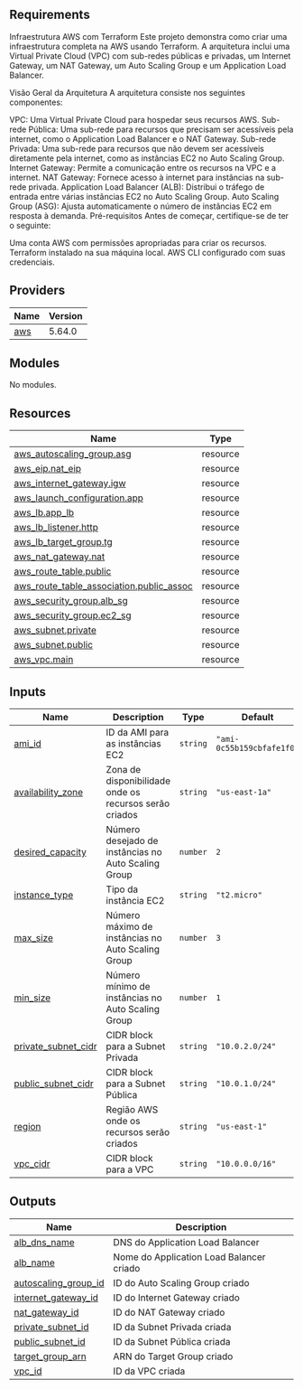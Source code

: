 <!-- BEGIN_TF_DOCS -->
## Requirements

Infraestrutura AWS com Terraform
Este projeto demonstra como criar uma infraestrutura completa na AWS usando Terraform. A arquitetura inclui uma Virtual Private Cloud (VPC) com sub-redes públicas e privadas, um Internet Gateway, um NAT Gateway, um Auto Scaling Group e um Application Load Balancer.

Visão Geral da Arquitetura
A arquitetura consiste nos seguintes componentes:

VPC: Uma Virtual Private Cloud para hospedar seus recursos AWS.
Sub-rede Pública: Uma sub-rede para recursos que precisam ser acessíveis pela internet, como o Application Load Balancer e o NAT Gateway.
Sub-rede Privada: Uma sub-rede para recursos que não devem ser acessíveis diretamente pela internet, como as instâncias EC2 no Auto Scaling Group.
Internet Gateway: Permite a comunicação entre os recursos na VPC e a internet.
NAT Gateway: Fornece acesso à internet para instâncias na sub-rede privada.
Application Load Balancer (ALB): Distribui o tráfego de entrada entre várias instâncias EC2 no Auto Scaling Group.
Auto Scaling Group (ASG): Ajusta automaticamente o número de instâncias EC2 em resposta à demanda.
Pré-requisitos
Antes de começar, certifique-se de ter o seguinte:

Uma conta AWS com permissões apropriadas para criar os recursos.
Terraform instalado na sua máquina local.
AWS CLI configurado com suas credenciais.

## Providers

| Name | Version |
|------|---------|
| <a name="provider_aws"></a> [aws](#provider\_aws) | 5.64.0 |

## Modules

No modules.

## Resources

| Name | Type |
|------|------|
| [aws_autoscaling_group.asg](https://registry.terraform.io/providers/hashicorp/aws/latest/docs/resources/autoscaling_group) | resource |
| [aws_eip.nat_eip](https://registry.terraform.io/providers/hashicorp/aws/latest/docs/resources/eip) | resource |
| [aws_internet_gateway.igw](https://registry.terraform.io/providers/hashicorp/aws/latest/docs/resources/internet_gateway) | resource |
| [aws_launch_configuration.app](https://registry.terraform.io/providers/hashicorp/aws/latest/docs/resources/launch_configuration) | resource |
| [aws_lb.app_lb](https://registry.terraform.io/providers/hashicorp/aws/latest/docs/resources/lb) | resource |
| [aws_lb_listener.http](https://registry.terraform.io/providers/hashicorp/aws/latest/docs/resources/lb_listener) | resource |
| [aws_lb_target_group.tg](https://registry.terraform.io/providers/hashicorp/aws/latest/docs/resources/lb_target_group) | resource |
| [aws_nat_gateway.nat](https://registry.terraform.io/providers/hashicorp/aws/latest/docs/resources/nat_gateway) | resource |
| [aws_route_table.public](https://registry.terraform.io/providers/hashicorp/aws/latest/docs/resources/route_table) | resource |
| [aws_route_table_association.public_assoc](https://registry.terraform.io/providers/hashicorp/aws/latest/docs/resources/route_table_association) | resource |
| [aws_security_group.alb_sg](https://registry.terraform.io/providers/hashicorp/aws/latest/docs/resources/security_group) | resource |
| [aws_security_group.ec2_sg](https://registry.terraform.io/providers/hashicorp/aws/latest/docs/resources/security_group) | resource |
| [aws_subnet.private](https://registry.terraform.io/providers/hashicorp/aws/latest/docs/resources/subnet) | resource |
| [aws_subnet.public](https://registry.terraform.io/providers/hashicorp/aws/latest/docs/resources/subnet) | resource |
| [aws_vpc.main](https://registry.terraform.io/providers/hashicorp/aws/latest/docs/resources/vpc) | resource |

## Inputs

| Name | Description | Type | Default | Required |
|------|-------------|------|---------|:--------:|
| <a name="input_ami_id"></a> [ami\_id](#input\_ami\_id) | ID da AMI para as instâncias EC2 | `string` | `"ami-0c55b159cbfafe1f0"` | no |
| <a name="input_availability_zone"></a> [availability\_zone](#input\_availability\_zone) | Zona de disponibilidade onde os recursos serão criados | `string` | `"us-east-1a"` | no |
| <a name="input_desired_capacity"></a> [desired\_capacity](#input\_desired\_capacity) | Número desejado de instâncias no Auto Scaling Group | `number` | `2` | no |
| <a name="input_instance_type"></a> [instance\_type](#input\_instance\_type) | Tipo da instância EC2 | `string` | `"t2.micro"` | no |
| <a name="input_max_size"></a> [max\_size](#input\_max\_size) | Número máximo de instâncias no Auto Scaling Group | `number` | `3` | no |
| <a name="input_min_size"></a> [min\_size](#input\_min\_size) | Número mínimo de instâncias no Auto Scaling Group | `number` | `1` | no |
| <a name="input_private_subnet_cidr"></a> [private\_subnet\_cidr](#input\_private\_subnet\_cidr) | CIDR block para a Subnet Privada | `string` | `"10.0.2.0/24"` | no |
| <a name="input_public_subnet_cidr"></a> [public\_subnet\_cidr](#input\_public\_subnet\_cidr) | CIDR block para a Subnet Pública | `string` | `"10.0.1.0/24"` | no |
| <a name="input_region"></a> [region](#input\_region) | Região AWS onde os recursos serão criados | `string` | `"us-east-1"` | no |
| <a name="input_vpc_cidr"></a> [vpc\_cidr](#input\_vpc\_cidr) | CIDR block para a VPC | `string` | `"10.0.0.0/16"` | no |

## Outputs

| Name | Description |
|------|-------------|
| <a name="output_alb_dns_name"></a> [alb\_dns\_name](#output\_alb\_dns\_name) | DNS do Application Load Balancer |
| <a name="output_alb_name"></a> [alb\_name](#output\_alb\_name) | Nome do Application Load Balancer criado |
| <a name="output_autoscaling_group_id"></a> [autoscaling\_group\_id](#output\_autoscaling\_group\_id) | ID do Auto Scaling Group criado |
| <a name="output_internet_gateway_id"></a> [internet\_gateway\_id](#output\_internet\_gateway\_id) | ID do Internet Gateway criado |
| <a name="output_nat_gateway_id"></a> [nat\_gateway\_id](#output\_nat\_gateway\_id) | ID do NAT Gateway criado |
| <a name="output_private_subnet_id"></a> [private\_subnet\_id](#output\_private\_subnet\_id) | ID da Subnet Privada criada |
| <a name="output_public_subnet_id"></a> [public\_subnet\_id](#output\_public\_subnet\_id) | ID da Subnet Pública criada |
| <a name="output_target_group_arn"></a> [target\_group\_arn](#output\_target\_group\_arn) | ARN do Target Group criado |
| <a name="output_vpc_id"></a> [vpc\_id](#output\_vpc\_id) | ID da VPC criada |
<!-- END_TF_DOCS -->
